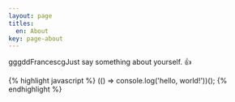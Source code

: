 ```yaml
---
layout: page
titles:
  en: About
key: page-about
---
```


gggddFrancescgJust say something about yourself. :+1:

{% highlight javascript %}
  (() => console.log('hello, world!'))();
{% endhighlight %}
